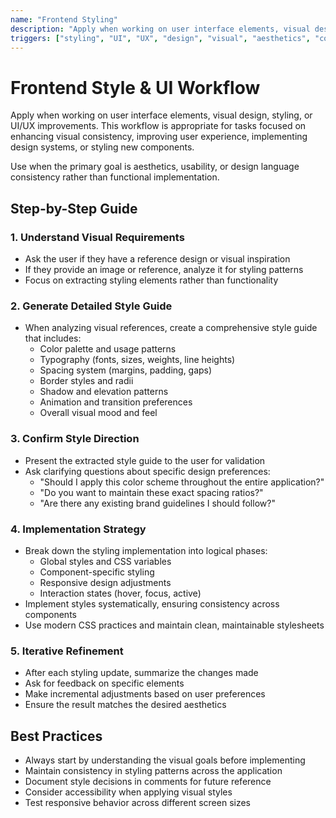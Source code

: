 ```yaml
---
name: "Frontend Styling"
description: "Apply when working on user interface elements, visual design, styling, or UI/UX improvements. This workflow is appropriate for tasks focused on enhancing visual consistency, improving user experience, implementing design systems, or styling new components."
triggers: ["styling", "UI", "UX", "design", "visual", "aesthetics", "components"]
---
```


# Frontend Style & UI Workflow

Apply when working on user interface elements, visual design, styling, or UI/UX improvements. This workflow is appropriate for tasks focused on enhancing visual consistency, improving user experience, implementing design systems, or styling new components.

Use when the primary goal is aesthetics, usability, or design language consistency rather than functional implementation.

## Step-by-Step Guide

### 1. Understand Visual Requirements

- Ask the user if they have a reference design or visual inspiration
- If they provide an image or reference, analyze it for styling patterns
- Focus on extracting styling elements rather than functionality

### 2. Generate Detailed Style Guide

- When analyzing visual references, create a comprehensive style guide that includes:
  - Color palette and usage patterns
  - Typography (fonts, sizes, weights, line heights)
  - Spacing system (margins, padding, gaps)
  - Border styles and radii
  - Shadow and elevation patterns
  - Animation and transition preferences
  - Overall visual mood and feel

### 3. Confirm Style Direction

- Present the extracted style guide to the user for validation
- Ask clarifying questions about specific design preferences:
  - "Should I apply this color scheme throughout the entire application?"
  - "Do you want to maintain these exact spacing ratios?"
  - "Are there any existing brand guidelines I should follow?"

### 4. Implementation Strategy

- Break down the styling implementation into logical phases:
  - Global styles and CSS variables
  - Component-specific styling
  - Responsive design adjustments
  - Interaction states (hover, focus, active)
- Implement styles systematically, ensuring consistency across components
- Use modern CSS practices and maintain clean, maintainable stylesheets

### 5. Iterative Refinement

- After each styling update, summarize the changes made
- Ask for feedback on specific elements
- Make incremental adjustments based on user preferences
- Ensure the result matches the desired aesthetics

## Best Practices

- Always start by understanding the visual goals before implementing
- Maintain consistency in styling patterns across the application
- Document style decisions in comments for future reference
- Consider accessibility when applying visual styles
- Test responsive behavior across different screen sizes